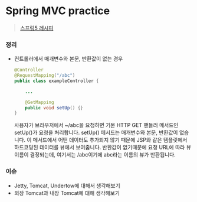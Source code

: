 # Spring MVC practice  
> [스프링5 레시피](https://book.naver.com/bookdb/book_detail.nhn?bid=13911953)  

### 정리  
* 컨트롤러에서 매개변수와 본문, 반환값이 없는 경우
    ```java
    @Controller
    @RequestMapping("/abc")
    public class exampleController {

        ...

        @GetMapping
        public void setUp() {}
    }
    ```  
    사용자가 브라우저에서 ~/abc을 요청하면 기본 HTTP GET 핸들러 메서드인 setUp()가 요청을 처리합니다. setUp() 메서드는 매개변수와 본문, 반환값이 없습니다. 이 메서드에서 어떤 데이터도 추가되지 않기 때문에 JSP와 같은 템플릿에서 하드코딩된 데이터를 뷰에서 보여줍니다. 반환값이 없기때문에 요청 URL에 따라 뷰 이름이 결정되는데, 여기서는 /abc이기에 abc라는 이름의 뷰가 반환됩니다. 


### 이슈  
* Jetty, Tomcat, Undertow에 대해서 생각해보기  
* 외장 Tomcat과 내장 Tomcat에 대해 생각해보기
